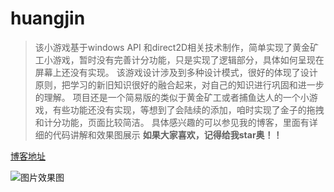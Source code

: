 # huangjin
>该小游戏基于windows API 和direct2D相关技术制作，简单实现了黄金矿工小游戏，暂时没有完善计分功能，只是实现了逻辑部分，具体如何呈现在屏幕上还没有实现。
该游戏设计涉及到多种设计模式，很好的体现了设计原则，把学习的新旧知识很好的融合起来，对自己的知识进行巩固和进一步的理解。
项目还是一个简易版的类似于黄金矿工或者捕鱼达人的一个小游戏，有些功能还没有实现，等想到了会陆续的添加，咱时实现了金子的拖拽和计分功能，页面比较简洁。
具体感兴趣的可以参见我的博客，里面有详细的代码讲解和效果图展示
**如果大家喜欢，记得给我star奥！！**

[博客地址](https://yangwenqi121.github.io/)


![图片效果图](http://m.qpic.cn/psb?/V13y9b4j30Ka7r/Jjd*Lu*Y9ENNfy3*kjxiMnEdshMQn53W7AOdwg.XQCo!/b/dEkBAAAAAAAA&bo=jAXhAgAAAAADB0g!&rf=viewer_4)
